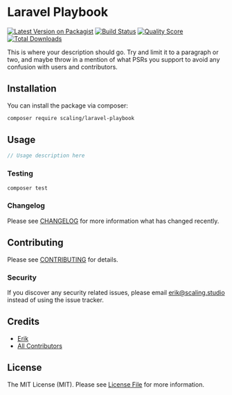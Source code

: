 # Laravel Playbook

[![Latest Version on Packagist](https://img.shields.io/packagist/v/scaling/laravel-playbook.svg?style=flat-square)](https://packagist.org/packages/scaling/laravel-playbook)
[![Build Status](https://img.shields.io/travis/scaling/laravel-playbook/master.svg?style=flat-square)](https://travis-ci.org/scaling/laravel-playbook)
[![Quality Score](https://img.shields.io/scrutinizer/g/scaling/laravel-playbook.svg?style=flat-square)](https://scrutinizer-ci.com/g/scaling/laravel-playbook)
[![Total Downloads](https://img.shields.io/packagist/dt/scaling/laravel-playbook.svg?style=flat-square)](https://packagist.org/packages/scaling/laravel-playbook)

This is where your description should go. Try and limit it to a paragraph or two, and maybe throw in a mention of what PSRs you support to avoid any confusion with users and contributors.

## Installation

You can install the package via composer:

```bash
composer require scaling/laravel-playbook
```

## Usage

``` php
// Usage description here
```

### Testing

``` bash
composer test
```

### Changelog

Please see [CHANGELOG](CHANGELOG.md) for more information what has changed recently.

## Contributing

Please see [CONTRIBUTING](CONTRIBUTING.md) for details.

### Security

If you discover any security related issues, please email erik@scaling.studio instead of using the issue tracker.

## Credits

- [Erik](https://github.com/scaling)
- [All Contributors](../../contributors)

## License

The MIT License (MIT). Please see [License File](LICENSE.md) for more information.
